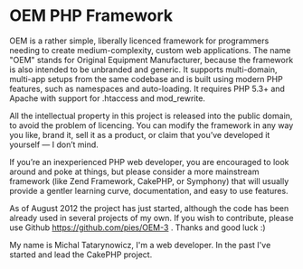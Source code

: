 # OEM PHP Framework

OEM is a rather simple, liberally licenced framework for programmers needing to 
create medium-complexity, custom web applications. The name "OEM" stands for 
Original Equipment Manufacturer, because the framework is also intended to be 
unbranded and generic. It supports multi-domain, multi-app setups from the same 
codebase and is built using modern PHP features, such as namespaces and 
auto-loading. It requires PHP 5.3+ and Apache with support for .htaccess and 
mod_rewrite.

All the intellectual property in this project is released into the public 
domain, to avoid the problem of licencing. You can modify the framework in any 
way you like, brand it, sell it as a product, or claim that you’ve developed it 
yourself — I don’t mind.

If you’re an inexperienced PHP web developer, you are encouraged to look around 
and poke at things, but please consider a more mainstream framework (like Zend 
Framework, CakePHP, or Symphony) that will usually provide a gentler learning 
curve, documentation, and easy to use features.

As of August 2012 the project has just started, although the code has been 
already used in several projects of my own. If you wish to contribute, please 
use Github https://github.com/pies/OEM-3 . Thanks and good luck :)

My name is Michal Tatarynowicz, I'm a web developer. In the past I've started 
and lead the CakePHP project.
